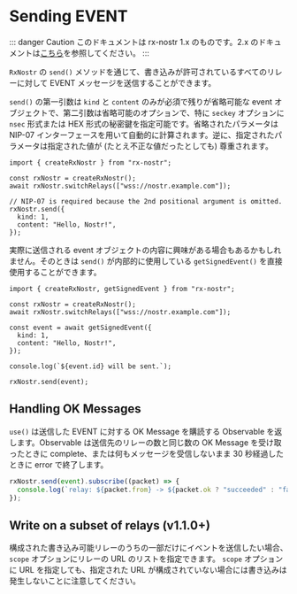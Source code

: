 # Sending EVENT

::: danger Caution
このドキュメントは rx-nostr 1.x のものです。2.x のドキュメントは[こちら](../v2/)を参照してください。
:::

`RxNostr` の `send()` メソッドを通じて、書き込みが許可されているすべてのリレーに対して EVENT メッセージを送信することができます。

`send()` の第一引数は `kind` と `content` のみが必須で残りが省略可能な event オブジェクトで、第二引数は省略可能のオプションで、特に `seckey` オプションに `nsec` 形式または HEX 形式の秘密鍵を指定可能です。省略されたパラメータは NIP-07 インターフェースを用いて自動的に計算されます。逆に、指定されたパラメータは指定された値が (たとえ不正な値だったとしても) 尊重されます。

```js:line-numbers{6-10}
import { createRxNostr } from "rx-nostr";

const rxNostr = createRxNostr();
await rxNostr.switchRelays(["wss://nostr.example.com"]);

// NIP-07 is required because the 2nd positional argument is omitted.
rxNostr.send({
  kind: 1,
  content: "Hello, Nostr!",
});
```

実際に送信される event オブジェクトの内容に興味がある場合もあるかもしれません。そのときは `send()` が内部的に使用している `getSignedEvent()` を直接使用することができます。

```js:line-numbers{6-9,13}
import { createRxNostr, getSignedEvent } from "rx-nostr";

const rxNostr = createRxNostr();
await rxNostr.switchRelays(["wss://nostr.example.com"]);

const event = await getSignedEvent({
  kind: 1,
  content: "Hello, Nostr!",
});

console.log(`${event.id} will be sent.`);

rxNostr.send(event);
```

## Handling OK Messages

`use()` は送信した EVENT に対する OK Message を購読する Observable を返します。Observable は送信先のリレーの数と同じ数の OK Message を受け取ったときに complete、または何もメッセージを受信しないまま 30 秒経過したときに error で終了します。

```js
rxNostr.send(event).subscribe((packet) => {
  console.log(`relay: ${packet.from} -> ${packet.ok ? "succeeded" : "failed"}`);
});
```

## Write on a subset of relays (v1.1.0+)

構成された書き込み可能リレーのうちの一部だけにイベントを送信したい場合、 `scope` オプションにリレーの URL のリストを指定できます。
`scope` オプションに URL を指定しても、指定された URL が構成されていない場合には書き込みは発生しないことに注意してください。

